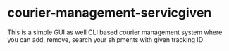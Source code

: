 # courier-management-servicgiven
This is a simple GUI as well CLI based courier management system where you can add, remove, search your shipments with given tracking ID
